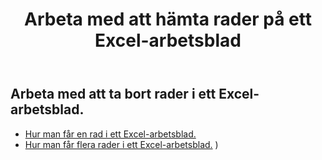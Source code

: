 ﻿---
title: Arbeta med att hämta rader på ett Excel-arbetsblad
second_title: Documen
linktitle: Ge
type: docs
url: /sv/rows/get/
keywords: Working with getting row on an Excel worksheet. How to add rows on an Excel worksheet
description: Aspose.Cells Cloud REST API stöder hämtning av rader i ett Excel-arbetsblad. SDK stöder olika typer av utvecklingsspråk. Dessa inkluderar Android, C#, Go, Java, NodeJS, Perl, PHP, Python, Ruby och Swift.
weight: 20
kwords: Excel, Office Moln, REST API, Kalkylblad, PDF, CSV, Json, Markdown, Arbeta med att hämta rader i ett Excel-kalkylblad
---
## Arbeta med att ta bort rader i ett Excel-arbetsblad.

- [Hur man får en rad i ett Excel-arbetsblad.](/cells/sv/rows/get/row/) 
- [Hur man får flera rader i ett Excel-arbetsblad.](/cells/sv/rows/get/rows/) ) 
